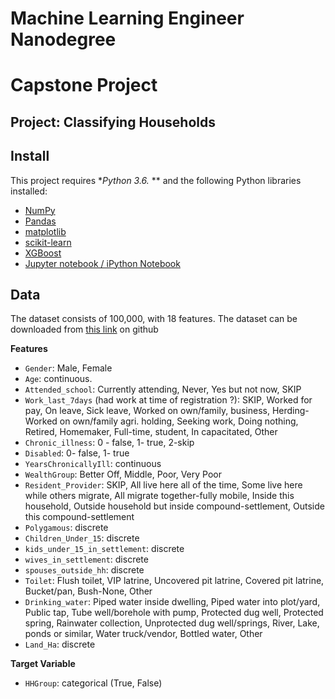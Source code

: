 # Machine Learning Engineer Nanodegree
# Capstone Project
## Project: Classifying Households

## Install

This project requires **Python 3.6.* ** and the following Python libraries installed:

- [NumPy](http://www.numpy.org/)
- [Pandas](http://pandas.pydata.org)
- [matplotlib](http://matplotlib.org/)
- [scikit-learn](http://scikit-learn.org/stable/)
- [XGBoost](https://xgboost.readthedocs.io/en/latest/)
- [Jupyter notebook / iPython Notebook](http://ipython.org/notebook.html)

## Data

The dataset consists of 100,000, with 18 features. The dataset can be downloaded from [this link](https://github.com/dakn2005/MLNDProject_CT/blob/master/mlnd-ds-2.csv) on github

**Features**
- `Gender`: Male, Female
- `Age`: continuous.
- `Attended_school`: Currently attending, Never, Yes but not now, SKIP
- `Work_last_7days` (had work at time of registration ?): SKIP, Worked for pay, On leave, Sick leave, Worked on own/family, business, Herding-Worked on own/family agri. holding, Seeking work, Doing nothing, Retired, Homemaker, Full-time, student, In capacitated, Other
- `Chronic_illness`: 0 - false, 1- true, 2-skip
- `Disabled`: 0- false, 1- true
- `YearsChronicallyIll`: continuous
- `WealthGroup`: Better Off, Middle, Poor, Very Poor
- `Resident_Provider`: SKIP, All live here all of the time, Some live here while others migrate, All migrate together-fully mobile, Inside this household, Outside household but inside compound-settlement, Outside this compound-settlement
- `Polygamous`: discrete
- `Children_Under_15`: discrete
- `kids_under_15_in_settlement`: discrete
- `wives_in_settlement`: discrete
- `spouses_outside_hh`: discrete
- `Toilet`: Flush toilet, VIP latrine, Uncovered pit latrine, Covered pit latrine, Bucket/pan, Bush-None, Other
- `Drinking_water`: Piped water inside dwelling, Piped water into plot/yard, Public tap, Tube well/borehole with pump, Protected dug well, Protected spring, Rainwater collection, Unprotected dug well/springs, River, Lake, ponds or similar, Water truck/vendor, Bottled water, Other
- `Land_Ha`: discrete

**Target Variable**
- `HHGroup`: categorical (True, False)
